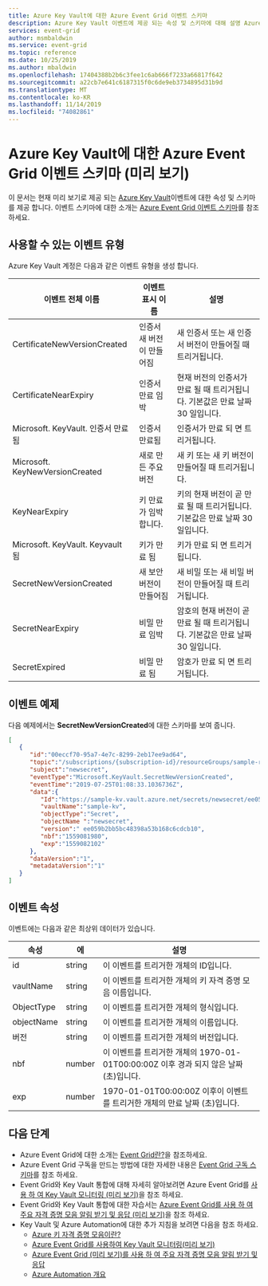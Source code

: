 ```yaml
---
title: Azure Key Vault에 대한 Azure Event Grid 이벤트 스키마
description: Azure Key Vault 이벤트에 제공 되는 속성 및 스키마에 대해 설명 Azure Event Grid
services: event-grid
author: msmbaldwin
ms.service: event-grid
ms.topic: reference
ms.date: 10/25/2019
ms.author: mbaldwin
ms.openlocfilehash: 17404388b2b6c3fee1c6ab666f7233a66817f642
ms.sourcegitcommit: a22cb7e641c6187315f0c6de9eb3734895d31b9d
ms.translationtype: MT
ms.contentlocale: ko-KR
ms.lasthandoff: 11/14/2019
ms.locfileid: "74082861"
---
```

# <a name="azure-event-grid-event-schema-for-azure-key-vault-preview"></a>Azure Key Vault에 대한 Azure Event Grid 이벤트 스키마 (미리 보기)

이 문서는 현재 미리 보기로 제공 되는 [Azure Key Vault](../key-vault/index.yml)이벤트에 대한 속성 및 스키마를 제공 합니다. 이벤트 스키마에 대한 소개는 [Azure Event Grid 이벤트 스키마](event-schema.md)를 참조하세요.

## <a name="available-event-types"></a>사용할 수 있는 이벤트 유형

Azure Key Vault 계정은 다음과 같은 이벤트 유형을 생성 합니다.

| 이벤트 전체 이름 | 이벤트 표시 이름 | 설명 |
| ---------- | ----------- |---|
| CertificateNewVersionCreated | 인증서 새 버전이 만들어짐 | 새 인증서 또는 새 인증서 버전이 만들어질 때 트리거됩니다. |
| CertificateNearExpiry | 인증서 만료 임박 | 현재 버전의 인증서가 만료 될 때 트리거됩니다. 기본값은 만료 날짜 30 일입니다. |
| Microsoft. KeyVault. 인증서 만료 됨 | 인증서 만료됨 | 인증서가 만료 되 면 트리거됩니다. |
| Microsoft. KeyNewVersionCreated | 새로 만든 주요 버전 | 새 키 또는 새 키 버전이 만들어질 때 트리거됩니다. |
| KeyNearExpiry | 키 만료가 임박 합니다. | 키의 현재 버전이 곧 만료 될 때 트리거됩니다. 기본값은 만료 날짜 30 일입니다. |
| Microsoft. KeyVault. Keyvault 됨 | 키가 만료 됨 | 키가 만료 되 면 트리거됩니다. |
| SecretNewVersionCreated | 새 보안 버전이 만들어짐 | 새 비밀 또는 새 비밀 버전이 만들어질 때 트리거됩니다. |
| SecretNearExpiry | 비밀 만료 임박 | 암호의 현재 버전이 곧 만료 될 때 트리거됩니다. 기본값은 만료 날짜 30 일입니다. |
| SecretExpired | 비밀 만료 됨 | 암호가 만료 되 면 트리거됩니다. |

## <a name="event-examples"></a>이벤트 예제

다음 예제에서는 **SecretNewVersionCreated**에 대한 스키마를 보여 줍니다.

```JSON
[
   {
      "id":"00eccf70-95a7-4e7c-8299-2eb17ee9ad64",
      "topic":"/subscriptions/{subscription-id}/resourceGroups/sample-rg/providers/Microsoft.KeyVault/vaults/sample-kv",
      "subject":"newsecret",
      "eventType":"Microsoft.KeyVault.SecretNewVersionCreated",
      "eventTime":"2019-07-25T01:08:33.1036736Z",
      "data":{
         "Id":"https://sample-kv.vault.azure.net/secrets/newsecret/ee059b2bb5bc48398a53b168c6cdcb10",
         "vaultName":"sample-kv",
         "objectType":"Secret",
         "objectName ":"newsecret",
         "version":" ee059b2bb5bc48398a53b168c6cdcb10",
         "nbf":"1559081980",
         "exp":"1559082102"
      },
      "dataVersion":"1",
      "metadataVersion":"1"
   }
]
```

## <a name="event-properties"></a>이벤트 속성

이벤트에는 다음과 같은 최상위 데이터가 있습니다.

| 속성 | 에 | 설명 |
| ---------- | ----------- |---|
| id | string | 이 이벤트를 트리거한 개체의 ID입니다. |
| vaultName | string | 이 이벤트를 트리거한 개체의 키 자격 증명 모음 이름입니다. |
| ObjectType | string | 이 이벤트를 트리거한 개체의 형식입니다. |
| objectName | string | 이 이벤트를 트리거한 개체의 이름입니다. |
| 버전 | string | 이 이벤트를 트리거한 개체의 버전입니다. |
| nbf | number | 이 이벤트를 트리거한 개체의 1970-01-01T00:00:00Z 이후 경과 되지 않은 날짜 (초)입니다. |
| exp | number | 1970-01-01T00:00:00Z 이후이 이벤트를 트리거한 개체의 만료 날짜 (초)입니다. |


## <a name="next-steps"></a>다음 단계

* Azure Event Grid에 대한 소개는 [Event Grid란?](overview.md)을 참조하세요.
* Azure Event Grid 구독을 만드는 방법에 대한 자세한 내용은 [Event Grid 구독 스키마](subscription-creation-schema.md)를 참조 하세요.
* Event Grid와 Key Vault 통합에 대해 자세히 알아보려면 Azure Event Grid를 [사용 하 여 Key Vault 모니터링 (미리 보기)](../key-vault/event-grid-overview.md)을 참조 하세요.
* Event Grid와 Key Vault 통합에 대한 자습서는 [Azure Event Grid를 사용 하 여 주요 자격 증명 모음 알림 받기 및 응답 (미리 보기)](../key-vault/event-grid-tutorial.md)을 참조 하세요.
* Key Vault 및 Azure Automation에 대한 추가 지침을 보려면 다음을 참조 하세요.
    - [Azure 키 자격 증명 모음이란?](../key-vault/key-vault-overview.md)
    - [Azure Event Grid를 사용하여 Key Vault 모니터링(미리 보기)](../key-vault/event-grid-overview.md)
    - [Azure Event Grid (미리 보기)를 사용 하 여 주요 자격 증명 모음 알림 받기 및 응답](../key-vault/event-grid-tutorial.md)
    - [Azure Automation 개요](../automation/index.yml)
